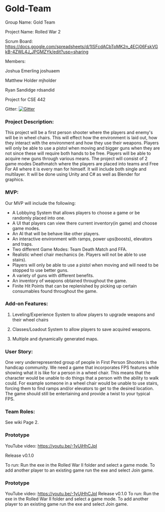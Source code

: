 # Gold-Team
Group Name: Gold Team

Project Name: Rolled War 2

Scrum Board: https://docs.google.com/spreadsheets/d/1ISFcdACbTpMK2n_4ECj06FskVGkB-4ZWL4J_JPGMZYk/edit?usp=sharing

Members:

Joshua Emerling joshuaem

Matthew Holder  mjholder

Ryan Sandidge rdsandid

Project for CSE 442

Gitter: [![Gitter](https://badges.gitter.im/Join%20Chat.svg)](https://gitter.im/Gold_Team/Lobby?utm_source=badge&utm_medium=badge&utm_campaign=pr-badge&utm_content=badge)

### Project Description:

  This project will be a first person shooter where the players and enemy's will be in wheel chairs. This will effect how the environment is laid out, how they interact with the environment and how they use their weapons. Players will only be able to use a pistol when moving and bigger guns when they are not since these will require both hands to be free. Players will be able to acquire new guns through various means. The project will consist of 2 game modes Deathmatch where the players are placed into teams and Free For All where it is every man for himself. It will include both single and multilayer. It will be done using Unity and C# as well as Blender for graphics.

### MVP:
Our MVP will include the following:

 - A Lobbying System that allows players to choose a game or be randomly placed into one. 
 -  A UI that players can view there current inventory(in game) and choose game modes.
 - An AI that will be behave like other players.
 - An interactive environment with ramps, power ups(boosts), elevators and traps.
 - Two different Game Modes: Team Death Match and FFA.
 - Realistic wheel chair mechanics (ie. Players will not be able to use stairs).
 - Players will only be able to use a pistol when moving and will need to be stopped to use better guns.
 - A variety of guns with different benefits.
 - An inventory of weapons obtained throughout the game.
 - Finite Hit Points that can be replenished by picking up certain consumables found throughout the game.

 

### Add-on Features:

  1. Leveling/Experience System to allow players to upgrade weapons and their wheel chairs
  
  2. Classes/Loadout System to allow players to save acquired weapons.

  3. Multiple and dynamically generated maps.
  
### User Story:
  One very underrepresented group of people in First Person Shooters is the handicap community. We need a game that incorporates FPS features while showing what it is like for a person in a wheel chair. This means that the character would be unable to do things that a person with the ability to walk could. For example someone in a wheel chair would be unable to use stairs, forcing them to find ramps and/or elevators to get to the desired location. The game should still be entertaining and provide a twist to your typical FPS.


### Team Roles:
See wiki Page 2.

### Prototype
YouTube video: https://youtu.be/-1yUjHhCJpI

Release v0.1.0

To run: Run the exe in the Rolled War II folder and select a game mode. To add another player to an existing game run the exe and select Join game. 
  


### Prototype
YouTube video: https://youtu.be/-1yUjHhCJpI
Release v0.1.0
To run: Run the exe in the Rolled War II folder and select a game mode. To add another player to an existing game run the exe and select Join game. 
  


